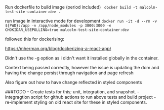 
Run dockerfile to build image (period included)
` docker build -t malcolm-test-site-container:dev .`

run image in interactive mode for development
`docker run -it -d --rm -v ${PWD}:/app -v /app/node_modules -p 3000:3000 -e CHOKIDAR_USEPOLLING=true malcolm-test-site-container:dev`


followed this for dockerising:

https://mherman.org/blog/dockerizing-a-react-app/

Didn't use the -g option as i didn't want it installed globally in the container.

Context being passed correctly, however the issue is updating the dom and having the change persist through navigation and page refresh

Also figure out how to have change reflected in styled components

###TODO
    - Create tests for this; unit, integration, and snapshot.
    - integragtion script for github actions to run above tests and build project
    - re-implement styling on old react site for these in styled components.